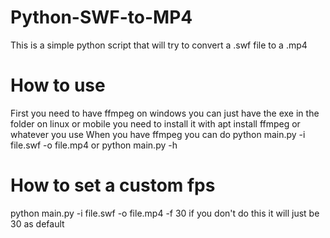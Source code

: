 # Python-SWF-to-MP4
This is a simple python script that will try to convert a .swf file to a .mp4

# How to use
First you need to have ffmpeg on windows you can just have the exe in the folder on linux or mobile you need to install it with apt install ffmpeg or whatever you use
When you have ffmpeg you can do python main.py -i file.swf -o file.mp4 or python main.py -h

# How to set a custom fps
python main.py -i file.swf -o file.mp4 -f 30 if you don't do this it will just be 30 as default
